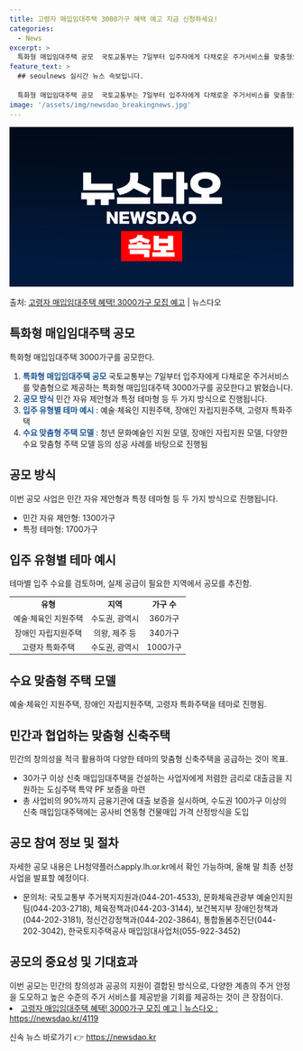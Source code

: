 ```yaml
---
title: 고령자 매입임대주택 3000가구 혜택 예고 지금 신청하세요!
categories:
  - News
excerpt: >
  특화형 매입임대주택 공모  국토교통부는 7일부터 입주자에게 다채로운 주거서비스를 맞춤형으로 제공하는 특화형 …
feature_text: >
  ## seoulnews 실시간 뉴스 속보입니다.

  특화형 매입임대주택 공모  국토교통부는 7일부터 입주자에게 다채로운 주거서비스를 맞춤형으로 제공하는 특화형 …
image: '/assets/img/newsdao_breakingnews.jpg'
---
```


![뉴스다오 속보](/assets/img/newsdao_breakingnews.jpg)

<p>출처: <a href="https://newsdao.kr/4119" rel="dofollow">고령자 매입임대주택 혜택! 3000가구 모집 예고</a> | 뉴스다오</p>

<h2 data-ke-size="size26">특화형 매입임대주택 공모</h2>
특화형 매입임대주택 3000가구를 공모한다.
<ol>
  <li><b><span style="color: #1a5490;">특화형 매입임대주택 공모</span></b> 국토교통부는 7일부터 입주자에게 다채로운 주거서비스를 맞춤형으로 제공하는 특화형 매입임대주택 3000가구를 공모한다고 밝혔습니다. </li>
  <li><b><span style="color: #1a5490;">공모 방식</span></b> 민간 자유 제안형과 특정 테마형 등 두 가지 방식으로 진행됩니다. </li>
  <li><b><span style="color: #1a5490;">입주 유형별 테마 예시</span></b> : 예술·체육인 지원주택, 장애인 자립지원주택, 고령자 특화주택</li>
  <li><b><span style="color: #1a5490;">수요 맞춤형 주택 모델</span></b> : 청년 문화예술인 지원 모델, 장애인 자립지원 모델, 다양한 수요 맞춤형 주택 모델 등의 성공 사례를 바탕으로 진행됨</li>
</ol>

<h2 data-ke-size="size26">공모 방식</h2>
이번 공모 사업은 민간 자유 제안형과 특정 테마형 등 두 가지 방식으로 진행됩니다.
<ul>
  <li>민간 자유 제안형: 1300가구</li>
  <li>특정 테마형: 1700가구</li>
</ul>

<h2 data-ke-size="size26">입주 유형별 테마 예시</h2>
테마별 입주 수요를 검토하며, 실제 공급이 필요한 지역에서 공모를 추진함.
<table>
  <tr>
    <td style="text-align: center; height: 17px;"><b>유형</b></td>
    <td style="text-align: center; height: 17px;"><b>지역</b></td>
    <td style="text-align: center; height: 17px;"><b>가구 수</b></td>
  </tr>
  <tr>
    <td style="text-align: center; height: 17px;">예술·체육인 지원주택</td>
    <td style="text-align: center; height: 17px;">수도권, 광역시</td>
    <td style="text-align: center; height: 17px;">360가구</td>
  </tr>
  <tr>
    <td style="text-align: center; height: 17px;">장애인 자립지원주택</td>
    <td style="text-align: center; height: 17px;">의왕, 제주 등</td>
    <td style="text-align: center; height: 17px;">340가구</td>
  </tr>
  <tr>
    <td style="text-align: center; height: 17px;">고령자 특화주택</td>
    <td style="text-align: center; height: 17px;">수도권, 광역시</td>
    <td style="text-align: center; height: 17px;">1000가구</td>
  </tr>
</table>

<h2 data-ke-size="size26">수요 맞춤형 주택 모델</h2>
예술·체육인 지원주택, 장애인 자립지원주택, 고령자 특화주택을 테마로 진행됨.

<h2 data-ke-size="size26">민간과 협업하는 맞춤형 신축주택</h2>
민간의 창의성을 적극 활용하여 다양한 테마의 맞춤형 신축주택을 공급하는 것이 목표.
<ul>
  <li>30가구 이상 신축 매입임대주택을 건설하는 사업자에게 저렴한 금리로 대출금을 지원하는 도심주택 특약 PF 보증을 마련</li>
  <li>총 사업비의 90%까지 금융기관에 대출 보증을 실시하며, 수도권 100가구 이상의 신축 매입임대주택에는 공사비 연동형 건물매입 가격 산정방식을 도입</li>
</ul>

<h2 data-ke-size="size26">공모 참여 정보 및 절차</h2>
자세한 공모 내용은 LH청약플러스apply.lh.or.kr에서 확인 가능하며, 올해 말 최종 선정사업을 발표할 예정이다.
<ul>
  <li>문의처: 국토교통부 주거복지지원과(044-201-4533), 문화체육관광부 예술인지원팀(044-203-2718), 체육정책과(044-203-3144), 보건복지부 장애인정책과(044-202-3181), 정신건강정책과(044-202-3864), 통합돌봄추진단(044-202-3042), 한국토지주택공사 매입임대사업처(055-922-3452)</li>
</ul>

<h2 data-ke-size="size26">공모의 중요성 및 기대효과</h2>
이번 공모는 민간의 창의성과 공공의 지원이 결합된 방식으로, 다양한 계층의 주거 안정을 도모하고 높은 수준의 주거 서비스를 제공받을 기회를 제공하는 것이 큰 장점이다.
<u>
  <li>고령자 매입임대주택 혜택! 3000가구 모집 예고 | 뉴스다오 : <a href="https://newsdao.kr/4119">https://newsdao.kr/4119</a></li>
</u> 

신속 뉴스 바로가기 👉 <a href="https://newsdao.kr" rel="dofollow">https://newsdao.kr</a>



